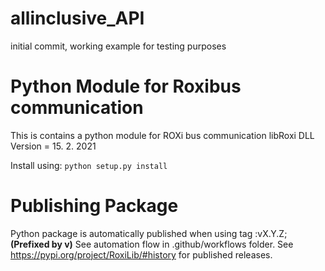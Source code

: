 # allinclusive_API

initial commit, working example for testing purposes

# Python Module for Roxibus communication

This is contains a python module for ROXi bus communication
libRoxi DLL Version = 15. 2. 2021

Install using:
`python setup.py install`

# Publishing Package

Python package is automatically published when using tag :vX.Y.Z; **(Prefixed by v)**
See automation flow in .github/workflows folder.
See https://pypi.org/project/RoxiLib/#history for published releases.
